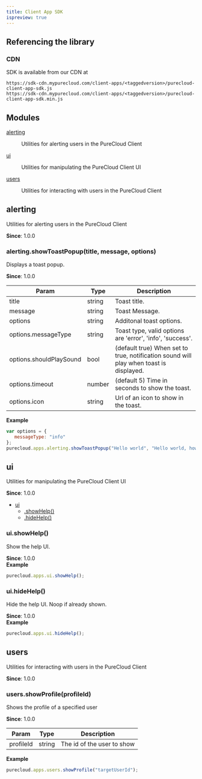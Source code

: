 ```yaml
---
title: Client App SDK
ispreview: true
---
```

## Referencing the library

### CDN

SDK is available from our CDN at

~~~
https://sdk-cdn.mypurecloud.com/client-apps/<taggedversion>/purecloud-client-app-sdk.js
https://sdk-cdn.mypurecloud.com/client-apps/<taggedversion>/purecloud-client-app-sdk.min.js
~~~

## Modules

<dl>
<dt><a href="#module_alerting">alerting</a></dt>
<dd><p>Utilities for alerting users in the PureCloud Client</p>
</dd>
<dt><a href="#module_ui">ui</a></dt>
<dd><p>Utilities for manipulating the PureCloud Client UI</p>
</dd>
<dt><a href="#module_users">users</a></dt>
<dd><p>Utilities for interacting with users in the PureCloud Client</p>
</dd>
</dl>

<a name="module_alerting"></a>

## alerting
Utilities for alerting users in the PureCloud Client

**Since**: 1.0.0  
<a name="module_alerting.showToastPopup"></a>

### alerting.showToastPopup(title, message, options)
Displays a toast popup.

**Since**: 1.0.0  

| Param | Type | Description |
| --- | --- | --- |
| title | string | Toast title. |
| message | string | Toast Message. |
| options | string | Additonal toast options. |
| options.messageType | string | Toast type, valid options are 'error', 'info', 'success'. |
| options.shouldPlaySound | bool | (default true) When set to true, notification sound will play when toast is displayed. |
| options.timeout | number | (default 5) Time in seconds to show the toast. |
| options.icon | string | Url of an icon to show in the toast. |

**Example**  

~~~js
var options = {
   messageType: "info"
};
purecloud.apps.alerting.showToastPopup("Hello world", "Hello world, how are you doing today?", options);
~~~

<a name="module_ui"></a>

## ui
Utilities for manipulating the PureCloud Client UI

**Since**: 1.0.0  

* [ui](#module_ui)
    * [.showHelp()](#module_ui.showHelp)
    * [.hideHelp()](#module_ui.hideHelp)

<a name="module_ui.showHelp"></a>

### ui.showHelp()
Show the help UI.

**Since**: 1.0.0  
**Example**  

~~~js
purecloud.apps.ui.showHelp();
~~~

<a name="module_ui.hideHelp"></a>

### ui.hideHelp()
Hide the help UI.  Noop if already shown.

**Since**: 1.0.0  
**Example**  

~~~js
purecloud.apps.ui.hideHelp();
~~~

<a name="module_users"></a>

## users
Utilities for interacting with users in the PureCloud Client

**Since**: 1.0.0  
<a name="module_users.showProfile"></a>

### users.showProfile(profileId)
Shows the profile of a specified user

**Since**: 1.0.0  

| Param | Type | Description |
| --- | --- | --- |
| profileId | string | The id of the user to show |

**Example**  

~~~js
purecloud.apps.users.showProfile("targetUserId");
~~~

